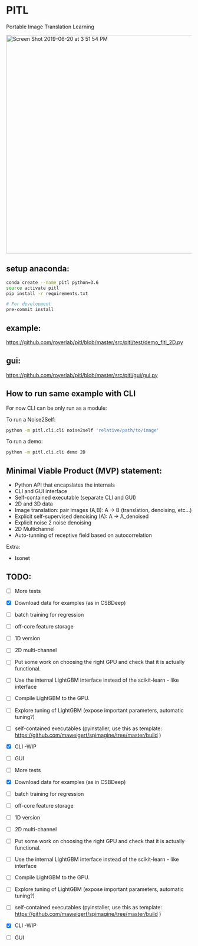 # PITL
Portable Image Translation Learning

<img width="591" alt="Screen Shot 2019-06-20 at 3 51 54 PM" src="https://user-images.githubusercontent.com/15677695/59886526-22274880-9374-11e9-93ec-6d661b32e29d.png">

## setup anaconda:

```bash
conda create --name pitl python=3.6
source activate pitl
pip install -r requirements.txt

# For development
pre-commit install
```


## example:

https://github.com/royerlab/pitl/blob/master/src/pitl/test/demo_fitl_2D.py

## gui:

https://github.com/royerlab/pitl/blob/master/src/pitl/gui/gui.py

## How to run same example with CLI

For now CLI can be only run as a module:

To run a Noise2Self:
```bash
python -m pitl.cli.cli noise2self 'relative/path/to/image'

```

To run a demo:
```bash
python -m pitl.cli.cli demo 2D

```

## Minimal Viable Product (MVP) statement:

- Python API that encapslates the internals
- CLI and GUI interface
- Self-contained executable (separate CLI and GUI)
- 2D and 3D data 
- Image translation: pair images (A,B):  A -> B (translation, denoising, etc...)
- Explicit self-supervised denoising (A): A -> A_denoised 
- Explicit noise 2 noise denoising
- 2D Multichannel
- Auto-tunning of receptive field based on autocorrelation

Extra:
- Isonet

## TODO:
  
- [ ] More tests
- [X] Download data for examples (as in CSBDeep)
- [ ] batch training for regression
- [ ] off-core feature storage 
- [ ] 1D version
- [ ] 2D multi-channel
- [ ] Put some work on choosing the right GPU and check that it is actually functional.
- [ ] Use the internal LightGBM  interface instead of the scikit-learn - like interface
- [ ] Compile LightGBM to the GPU. 
- [ ] Explore tuning of LightGBM (expose important parameters, automatic tuning?)
- [ ] self-contained executables (pyinstaller, use this as template: https://github.com/maweigert/spimagine/tree/master/build )
- [X] CLI -WIP 
- [ ] GUI


- [ ] More tests
- [X] Download data for examples (as in CSBDeep)
- [ ] batch training for regression
- [ ] off-core feature storage 
- [ ] 1D version
- [ ] 2D multi-channel
- [ ] Put some work on choosing the right GPU and check that it is actually functional.
- [ ] Use the internal LightGBM  interface instead of the scikit-learn - like interface
- [ ] Compile LightGBM to the GPU. 
- [ ] Explore tuning of LightGBM (expose important parameters, automatic tuning?)
- [ ] self-contained executables (pyinstaller, use this as template: https://github.com/maweigert/spimagine/tree/master/build )
- [X] CLI -WIP 
- [ ] GUI








